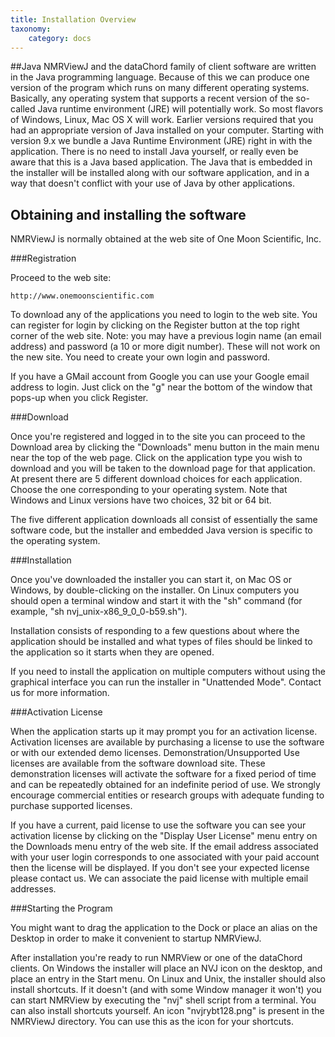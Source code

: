 ```yaml
---
title: Installation Overview
taxonomy:
    category: docs
---
```



##Java
NMRViewJ and the dataChord family of client software are written in the
Java programming language. Because of this we can produce one version of
the program which runs on many different operating systems. Basically,
any operating system that supports a recent version of the so-called
Java runtime environment (JRE) will potentially work. So most flavors of
Windows, Linux, Mac OS X will work.  Earlier
versions required that you had an appropriate version of Java 
installed on your computer.  Starting with version 9.x we
bundle a Java Runtime Environment (JRE) right in with the application.
There is no need to install Java yourself, or really even be
aware that this is a Java based application.
The Java that is embedded in the installer will be installed along with our software 
application, and in a way that doesn't conflict with your use of Java by other applications.  


## Obtaining and installing the software

NMRViewJ is normally obtained at the web site of One Moon Scientific, Inc.

###Registration

Proceed to the web site:

	http://www.onemoonscientific.com

To download any of the applications you need to login to the web site.  You can register for login by clicking on the Register button at the top right corner of the web site. 
Note: you may have a previous login name (an email address) and password (a 10 or more digit number).  These will not work on the new site.  You need to create your own login and password.

If you have a GMail account from Google you can use your Google email address to login.  Just click on the "g" near the bottom of the window that pops-up when you click Register.

###Download

Once you're registered and logged in to the site you can proceed to the Download area by clicking the  "Downloads" menu button in the main menu near the top of the web page.  Click on the application type you wish to download and you will be taken to the download page for that application.  At present there are 5 different download choices for each application.  Choose the one corresponding to your operating system.  Note that Windows and Linux versions have two choices, 32 bit or 64 bit.

The five different application downloads all consist of essentially the same software code, but the installer and embedded Java version is specific to the operating system.

###Installation

Once you've downloaded the installer you can start it, on Mac OS or Windows, by double-clicking on the installer.  On Linux computers you should open a terminal window and start it with the "sh" command (for example, "sh nvj_unix-x86_9_0_0-b59.sh").

Installation consists of responding to a few questions about where the application should be installed and what types of files should be linked to the application so it starts when they are opened.

If you need to install the application on multiple computers without using the graphical interface you can run the installer in "Unattended Mode".  Contact us for more information.

###Activation License

When the application starts up it may prompt you for an activation license.  Activation licenses are available by purchasing a license to use the software or with our extended demo licenses.  Demonstration/Unsupported Use licenses are available from the software download site.  These demonstration licenses will activate the software for a fixed period of time and can be repeatedly obtained for an indefinite period of use.  We strongly encourage commercial entities or research groups with adequate funding to purchase supported licenses.

If you have a current, paid license to use the software you can see your activation license by clicking on the "Display User License" menu entry on the Downloads menu entry of the web site.  If the email address associated with your user login corresponds to one associated with your paid account then the license will be displayed.  If you don't see your expected license please contact us.  We can associate the paid license with multiple email addresses.

 
###Starting the Program

You might want to drag the application to the Dock or place an alias on
the Desktop in order to make it convenient to startup NMRViewJ.

After installation you're ready to run NMRView or one of the dataChord
clients. On Windows the installer will place an NVJ icon on the desktop,
and place an entry in the Start menu. On Linux and Unix, the installer
should also install shortcuts. If it doesn't (and with some Window
manager it won't) you can start NMRView by executing the "nvj" shell
script from a terminal. You can also install shortcuts yourself. An icon
"nvjrybt128.png" is present in the NMRViewJ directory. You can use this
as the icon for your shortcuts.
